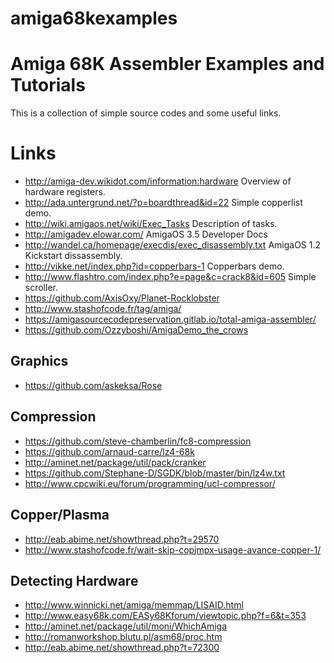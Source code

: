 # amiga68kexamples

Amiga 68K Assembler Examples and Tutorials
==========================================

This is a collection of simple source codes and some useful links.


Links
=====

 * http://amiga-dev.wikidot.com/information:hardware Overview of hardware registers.
 * http://ada.untergrund.net/?p=boardthread&id=22 Simple copperlist demo.
 * http://wiki.amigaos.net/wiki/Exec_Tasks Description of tasks.
 * http://amigadev.elowar.com/ AmigaOS 3.5 Developer Docs
 * http://wandel.ca/homepage/execdis/exec_disassembly.txt AmigaOS 1.2 Kickstart dissassembly.
 * http://vikke.net/index.php?id=copperbars-1 Copperbars demo.
 * http://www.flashtro.com/index.php?e=page&c=crack8&id=605 Simple scroller.
 * https://github.com/AxisOxy/Planet-Rocklobster
 * http://www.stashofcode.fr/tag/amiga/
 * https://amigasourcecodepreservation.gitlab.io/total-amiga-assembler/
 * https://github.com/Ozzyboshi/AmigaDemo_the_crows

Graphics
--------

 * https://github.com/askeksa/Rose

Compression
-----------

 * https://github.com/steve-chamberlin/fc8-compression
 * https://github.com/arnaud-carre/lz4-68k
 * http://aminet.net/package/util/pack/cranker
 * https://github.com/Stephane-D/SGDK/blob/master/bin/lz4w.txt
 * http://www.cpcwiki.eu/forum/programming/ucl-compressor/

Copper/Plasma
-------------

 * http://eab.abime.net/showthread.php?t=29570
 * http://www.stashofcode.fr/wait-skip-copjmpx-usage-avance-copper-1/

Detecting Hardware
------------------

 * http://www.winnicki.net/amiga/memmap/LISAID.html
 * http://www.easy68k.com/EASy68Kforum/viewtopic.php?f=6&t=353
 * http://aminet.net/package/util/moni/WhichAmiga
 * http://romanworkshop.blutu.pl/asm68/proc.htm
 * http://eab.abime.net/showthread.php?t=72300
